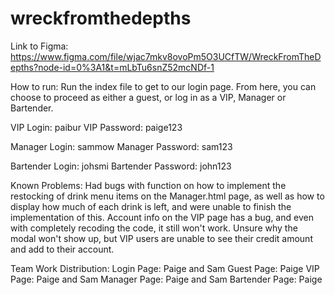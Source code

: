 # wreckfromthedepths

Link to Figma: https://www.figma.com/file/wjac7mkv8ovoPm5O3UCfTW/WreckFromTheDepths?node-id=0%3A1&t=mLbTu6snZ52mcNDf-1

How to run:
Run the index file to get to our login page. From here, you can choose to proceed as either a guest, or log in as a VIP,
Manager or Bartender. 

  VIP Login: paibur
  VIP Password: paige123

  Manager Login: sammow
  Manager Password: sam123
  
  Bartender Login: johsmi
  Bartender Password: john123
  
Known Problems:
  Had bugs with function on how to implement the restocking of drink menu items on the Manager.html page, as well as how to display how much of each drink is left, and were unable to finish the implementation of this.
  Account info on the VIP page has a bug, and even with completely recoding the code, it still won't work. Unsure why the modal won't show up, but VIP users are unable to see their credit amount and add to their account.
  
Team Work Distribution:
Login Page: Paige and Sam
Guest Page: Paige
VIP Page: Paige and Sam
Manager Page: Paige and Sam
Bartender Page: Paige
 
